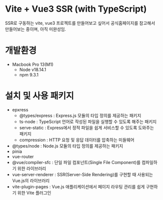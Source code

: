 # Vite + Vue3 SSR (with TypeScript)

SSR로 구동하는 vite, vue3 프로젝트를 만들어보고 싶어서 공식홈페이지를 참고해서 만들어보는 중이며, 아직 미완성임.

# 개발환경

- Macbook Pro 13(M1)
  - Node v18.14.1
  - npm 9.3.1

# 설치 및 사용 패키지

- epxress
  - @types/express : Express.js 모듈의 타입 정의를 제공하는 패키지
  - ts-node : TypeScript 언어로 작성된 파일을 실행할 수 있도록 해주는 패키지
  - serve-static : Express에서 정적 파일을 쉽게 서비스할 수 있도록 도와주는 패키지
  - compression : HTTP 요청 및 응답 데이터를 압축하는 미들웨어
- @types/node : Node.js 모듈의 타입 정의를 제공하는 패키지
- pinia
- vue-router
- @vue/compiler-sfc : 단일 파일 컴포넌트(Single File Component)를 컴파일하기 위한 라이브러리
- vue-server-renderer : SSR(Server-Side Rendering)를 구현할 때 사용되는 Vue.js의 라이브러리
- vite-plugin-pages : Vue.js 애플리케이션에서 페이지 라우팅 관리를 쉽게 구현하기 위한 Vite 플러그인
